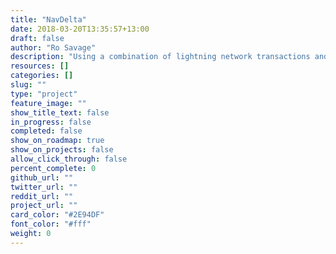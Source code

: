```yaml
---
title: "NavDelta"
date: 2018-03-20T13:35:57+13:00
draft: false
author: "Ro Savage"
description: "Using a combination of lightning network transactions and exchange integrations, NavChange is a Valence-powered application which facilitates instant exchange between NAV and other currencies."
resources: []
categories: []
slug: ""
type: "project"
feature_image: ""
show_title_text: false
in_progress: false
completed: false
show_on_roadmap: true
show_on_projects: false
allow_click_through: false
percent_complete: 0
github_url: ""
twitter_url: ""
reddit_url: ""
project_url: ""
card_color: "#2E94DF"
font_color: "#fff"
weight: 0
---
```

